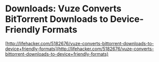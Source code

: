 <!--
id: 89474430
link: http://tumblr.atmos.org/post/89474430/downloads-vuze-converts-bittorrent-downloads-to
slug: downloads-vuze-converts-bittorrent-downloads-to
date: Tue Mar 24 2009 14:39:33 GMT-0700 (PDT)
publish: 2009-03-024
tags: 
title: Downloads: Vuze Converts BitTorrent Downloads to Device-Friendly Formats
-->


Downloads: Vuze Converts BitTorrent Downloads to Device-Friendly Formats
========================================================================

[http://lifehacker.com/5182676/vuze-converts-bittorrent-downloads-to-device+friendly-formats](http://lifehacker.com/5182676/vuze-converts-bittorrent-downloads-to-device+friendly-formats)

